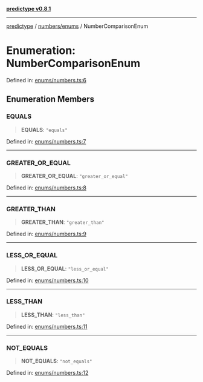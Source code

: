 [**predictype v0.8.1**](../../../README.md)

***

[predictype](../../../modules.md) / [numbers/enums](../README.md) / NumberComparisonEnum

# Enumeration: NumberComparisonEnum

Defined in: [enums/numbers.ts:6](https://github.com/maduhaime/predictype/blob/2310adbaccb6fbc00cdab8e345e79bd5b09e40f5/src/enums/numbers.ts#L6)

## Enumeration Members

### EQUALS

> **EQUALS**: `"equals"`

Defined in: [enums/numbers.ts:7](https://github.com/maduhaime/predictype/blob/2310adbaccb6fbc00cdab8e345e79bd5b09e40f5/src/enums/numbers.ts#L7)

***

### GREATER\_OR\_EQUAL

> **GREATER\_OR\_EQUAL**: `"greater_or_equal"`

Defined in: [enums/numbers.ts:8](https://github.com/maduhaime/predictype/blob/2310adbaccb6fbc00cdab8e345e79bd5b09e40f5/src/enums/numbers.ts#L8)

***

### GREATER\_THAN

> **GREATER\_THAN**: `"greater_than"`

Defined in: [enums/numbers.ts:9](https://github.com/maduhaime/predictype/blob/2310adbaccb6fbc00cdab8e345e79bd5b09e40f5/src/enums/numbers.ts#L9)

***

### LESS\_OR\_EQUAL

> **LESS\_OR\_EQUAL**: `"less_or_equal"`

Defined in: [enums/numbers.ts:10](https://github.com/maduhaime/predictype/blob/2310adbaccb6fbc00cdab8e345e79bd5b09e40f5/src/enums/numbers.ts#L10)

***

### LESS\_THAN

> **LESS\_THAN**: `"less_than"`

Defined in: [enums/numbers.ts:11](https://github.com/maduhaime/predictype/blob/2310adbaccb6fbc00cdab8e345e79bd5b09e40f5/src/enums/numbers.ts#L11)

***

### NOT\_EQUALS

> **NOT\_EQUALS**: `"not_equals"`

Defined in: [enums/numbers.ts:12](https://github.com/maduhaime/predictype/blob/2310adbaccb6fbc00cdab8e345e79bd5b09e40f5/src/enums/numbers.ts#L12)

